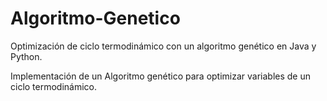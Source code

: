 # Algoritmo-Genetico
Optimización de ciclo termodinámico con un algoritmo genético en Java y Python. 


Implementación de un Algoritmo genético para optimizar variables de un 
ciclo termodinámico. 
